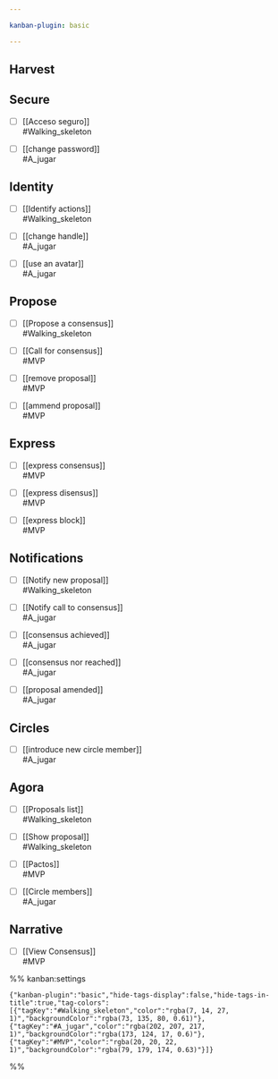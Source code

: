 ```yaml
---

kanban-plugin: basic

---
```


## Harvest



## Secure

- [ ] [[Acceso seguro]]<br>#Walking_skeleton
- [ ] [[change password]]<br>#A_jugar


## Identity

- [ ] [[Identify actions]]<br>#Walking_skeleton
- [ ] [[change handle]]<br>#A_jugar
- [ ] [[use an avatar]]<br>#A_jugar


## Propose

- [ ] [[Propose a consensus]]<br>#Walking_skeleton
- [ ] [[Call for consensus]]<br>#MVP
- [ ] [[remove proposal]]<br>#MVP
- [ ] [[ammend proposal]]<br>#MVP


## Express

- [ ] [[express consensus]]<br>#MVP
- [ ] [[express disensus]]<br>#MVP
- [ ] [[express block]]<br>#MVP


## Notifications

- [ ] [[Notify new proposal]]<br>#Walking_skeleton
- [ ] [[Notify call to consensus]]<br>#A_jugar
- [ ] [[consensus achieved]]<br>#A_jugar
- [ ] [[consensus nor reached]]<br>#A_jugar
- [ ] [[proposal amended]]<br>#A_jugar


## Circles

- [ ] [[introduce new circle member]]<br>#A_jugar


## Agora

- [ ] [[Proposals list]]<br>#Walking_skeleton
- [ ] [[Show proposal]]<br>#Walking_skeleton
- [ ] [[Pactos]]<br>#MVP
- [ ] [[Circle members]]<br>#A_jugar


## Narrative

- [ ] [[View Consensus]]<br>#MVP




%% kanban:settings
```
{"kanban-plugin":"basic","hide-tags-display":false,"hide-tags-in-title":true,"tag-colors":[{"tagKey":"#Walking_skeleton","color":"rgba(7, 14, 27, 1)","backgroundColor":"rgba(73, 135, 80, 0.61)"},{"tagKey":"#A_jugar","color":"rgba(202, 207, 217, 1)","backgroundColor":"rgba(173, 124, 17, 0.6)"},{"tagKey":"#MVP","color":"rgba(20, 20, 22, 1)","backgroundColor":"rgba(79, 179, 174, 0.63)"}]}
```
%%